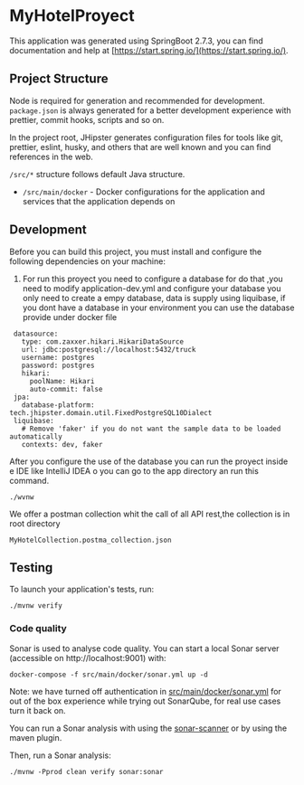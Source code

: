 # MyHotelProyect

This application was generated using SpringBoot 2.7.3, you can find documentation and help at [https://start.spring.io/](https://start.spring.io/).

## Project Structure

Node is required for generation and recommended for development. `package.json` is always generated for a better development experience with prettier, commit hooks, scripts and so on.

In the project root, JHipster generates configuration files for tools like git, prettier, eslint, husky, and others that are well known and you can find references in the web.

`/src/*` structure follows default Java structure.


- `/src/main/docker` - Docker configurations for the application and services that the application depends on

## Development

Before you can build this project, you must install and configure the following dependencies on your machine:

1. For run this proyect you need to configure  a database for do that ,you need to modify application-dev.yml and configure 
your database you only need to create a empy database, data is supply using liquibase, if you dont have a database in your environment you can use the database provide under docker file
 ```
  datasource:
    type: com.zaxxer.hikari.HikariDataSource
    url: jdbc:postgresql://localhost:5432/truck
    username: postgres
    password: postgres
    hikari:
      poolName: Hikari
      auto-commit: false
  jpa:
    database-platform: tech.jhipster.domain.util.FixedPostgreSQL10Dialect
  liquibase:
    # Remove 'faker' if you do not want the sample data to be loaded automatically
    contexts: dev, faker
```

After you configure the use of the database you can run the proyect inside e IDE like IntelliJ IDEA o you
can go to the app directory an run this command.

```
./wvnw
```

We offer a postman collection whit  the call of all API rest,the collection is in root directory
```
MyHotelCollection.postma_collection.json
```


## Testing

To launch your application's tests, run:

```
./mvnw verify
```


### Code quality

Sonar is used to analyse code quality. You can start a local Sonar server (accessible on http://localhost:9001) with:

```
docker-compose -f src/main/docker/sonar.yml up -d
```

Note: we have turned off authentication in [src/main/docker/sonar.yml](src/main/docker/sonar.yml) for out of the box experience while trying out SonarQube, for real use cases turn it back on.

You can run a Sonar analysis with using the [sonar-scanner](https://docs.sonarqube.org/display/SCAN/Analyzing+with+SonarQube+Scanner) or by using the maven plugin.

Then, run a Sonar analysis:

```
./mvnw -Pprod clean verify sonar:sonar
```

